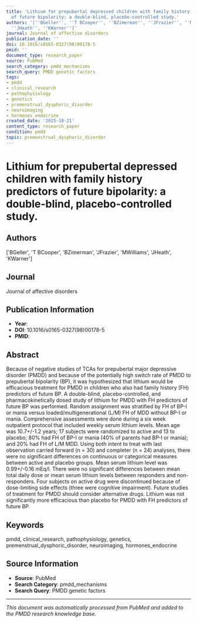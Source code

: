 ```yaml
---
title: 'Lithium for prepubertal depressed children with family history predictors
  of future bipolarity: a double-blind, placebo-controlled study.'
authors: '[''BGeller'', ''T BCooper'', ''BZimerman'', ''JFrazier'', ''MWilliams'',
  ''JHeath'', ''KWarner'']'
journal: Journal of affective disorders
publication_date: ''
doi: 10.1016/s0165-0327(98)00178-5
pmid: ''
document_type: research_paper
source: PubMed
search_category: pmdd_mechanisms
search_query: PMDD genetic factors
tags:
- pmdd
- clinical_research
- pathophysiology
- genetics
- premenstrual_dysphoric_disorder
- neuroimaging
- hormones_endocrine
created_date: '2025-10-21'
content_type: research_paper
condition: pmdd
topic: premenstrual_dysphoric_disorder
---
```


# Lithium for prepubertal depressed children with family history predictors of future bipolarity: a double-blind, placebo-controlled study.

## Authors
['BGeller', 'T BCooper', 'BZimerman', 'JFrazier', 'MWilliams', 'JHeath', 'KWarner']

## Journal
Journal of affective disorders

## Publication Information
- **Year**: 
- **DOI**: 10.1016/s0165-0327(98)00178-5
- **PMID**: 

## Abstract
Because of negative studies of TCAs for prepubertal major depressive disorder (PMDD) and because of the potentially high switch rate of PMDD to prepubertal bipolarity (BP), it was hypothesized that lithium would be efficacious treatment for PMDD in children who also had family history (FH) predictors of future BP. A double-blind, placebo-controlled, and pharmacokinetically dosed study of lithium for PMDD with FH predictors of future BP was performed. Random assignment was stratified by FH of BP-I or mania versus loaded/multigenerational (L/M) FH of MDD without BP-I or mania. Comprehensive assessments were done during a six week outpatient protocol that included weekly serum lithium levels. Mean age was 10.7+/-1.2 years; 17 subjects were randomized to active and 13 to placebo; 80% had FH of BP-I or mania (40% of parents had BP-I or mania); and 20% had FH of L/M MDD. Using both intent to treat with last observation carried forward (n = 30) and completer (n = 24) analyses, there were no significant differences on continuous or categorical measures between active and placebo groups. Mean serum lithium level was 0.99+/-0.16 mEq/l. There were no significant differences between mean total daily dose or mean serum lithium levels between responders and non-responders. Four subjects on active drug were discontinued because of dose-limiting side effects (three were cognitive impairment). Future studies of treatment for PMDD should consider alternative drugs. Lithium was not significantly more efficacious than placebo for PMDD with FH predictors of future BP.

## Keywords
pmdd, clinical_research, pathophysiology, genetics, premenstrual_dysphoric_disorder, neuroimaging, hormones_endocrine

## Source Information
- **Source**: PubMed
- **Search Category**: pmdd_mechanisms
- **Search Query**: PMDD genetic factors

---
*This document was automatically processed from PubMed and added to the PMDD research knowledge base.*
